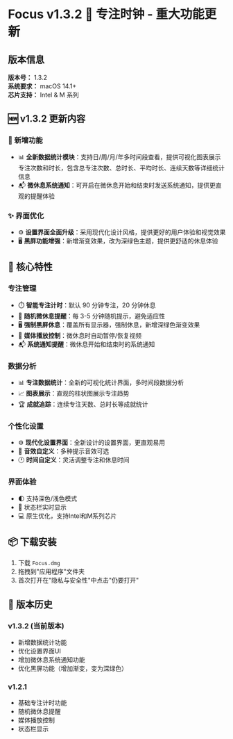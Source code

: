 # Focus v1.3.2 🎯 专注时钟 - 重大功能更新

## 版本信息

**版本号：** 1.3.2  
**系统要求：** macOS 14.1+  
**芯片支持：** Intel & M 系列  

## 🆕 v1.3.2 更新内容

### 🎉 新增功能
- 📊 **全新数据统计模块**：支持日/周/月/年多时间段查看，提供可视化图表展示专注次数和时长，包含总专注次数、总时长、平均时长、连续天数等详细统计信息
- 📬 **微休息系统通知**：可开启在微休息开始和结束时发送系统通知，提供更直观的提醒体验

### ✨ 界面优化
- ⚙️ **设置界面全面升级**：采用现代化设计风格，提供更好的用户体验和视觉效果
- 🖥️ **黑屏功能增强**：新增渐变效果，改为深绿色主题，提供更舒适的休息体验

## 🎉 核心特性

### 专注管理
- ⏱️ **智能专注计时**：默认 90 分钟专注，20 分钟休息
- 🔔 **随机微休息提醒**：每 3-5 分钟随机提示，避免适应性
- 🖥️ **强制黑屏休息**：覆盖所有显示器，强制休息，新增深绿色渐变效果
- 🎵 **媒体播放控制**：微休息时自动暂停/恢复视频
- 📬 **系统通知提醒**：微休息开始和结束时的系统通知

### 数据分析
- 📊 **专注数据统计**：全新的可视化统计界面，多时间段数据分析
- 📈 **图表展示**：直观的柱状图展示专注趋势
- 🏆 **成就追踪**：连续专注天数、总时长等成就统计

### 个性化设置
- ⚙️ **现代化设置界面**：全新设计的设置界面，更直观易用
- 🎵 **音效自定义**：多种提示音效可选
- 🕐 **时间自定义**：灵活调整专注和休息时间

### 界面体验
- 🌓 支持深色/浅色模式
- 📍 状态栏实时显示
- 💻 原生优化，支持Intel和M系列芯片

## 📦 下载安装

1. 下载 `Focus.dmg`
2. 拖拽到"应用程序"文件夹
3. 首次打开在"隐私与安全性"中点击"仍要打开"

## 🔄 版本历史

### v1.3.2 (当前版本)
- 新增数据统计功能
- 优化设置界面UI
- 增加微休息系统通知功能
- 优化黑屏功能（增加渐变，变为深绿色）

### v1.2.1
- 基础专注计时功能
- 随机微休息提醒
- 媒体播放控制
- 状态栏显示

